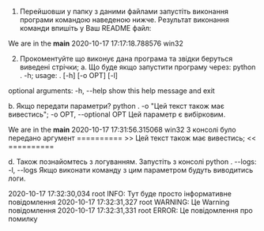 1. Перейшовши у папку з даними файлами запустіть виконання програми командою наведеною нижче. Результат виконання команди впишіть у Ваш README файл:

We are in the __main__
2020-10-17 17:17:18.788576
win32

2. Прокоментуйте що виконує дана програма та звідки беруться виведені стрічки;
a. Що буде якщо запустити програму через: python . -h;
usage: . [-h] [-o OPT] [-l]

optional arguments:
  -h, --help            show this help message and exit

b. Якщо передати параметри? python . -o "Цей текст також має вивестись";
  -o OPT, --optional OPT
                        Цей параметр є вибірковим.

We are in the __main__
2020-10-17 17:31:56.315068
win32
З консолі було передано аргумент
 ========== >> Цей текст також має вивестись; << ==========

d. Також познайомтесь з логуванням. Запустіть з консолі python . --logs:
  -l, --logs            Якщо виконати команду з цим параметром будуть виводитись логи.

2020-10-17 17:32:30,034 root INFO: Тут буде просто інформативне повідомлення
2020-10-17 17:32:31,327 root WARNING: Це Warning повідомлення
2020-10-17 17:32:31,331 root ERROR: Це повідомлення про помилку



